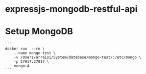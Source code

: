 # expressjs-mongodb-restful-api

# Setup MongoDB

	```
	docker run  --rm \
		--name mongo-test \
		-v /Users/arraisi/System/database/mongo-test/:/etc/mongo \
		-p 27017:27017 \
		mongo:4
	```

	